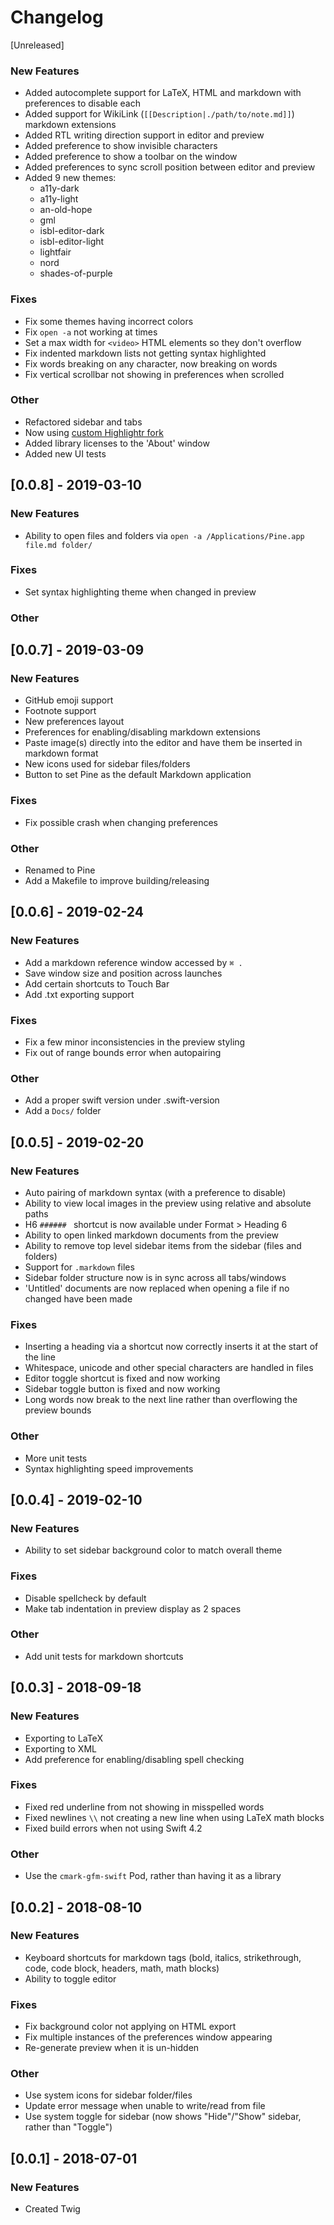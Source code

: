 # Changelog

[Unreleased]
### New Features
- Added autocomplete support for LaTeX, HTML and markdown with preferences to disable each
- Added support for WikiLink (`[[Description|./path/to/note.md]]`) markdown extensions
- Added RTL writing direction support in editor and preview
- Added preference to show invisible characters
- Added preference to show a toolbar on the window
- Added preferences to sync scroll position between editor and preview
- Added 9 new themes:
  - a11y-dark
  - a11y-light
  - an-old-hope
  - gml
  - isbl-editor-dark
  - isbl-editor-light
  - lightfair
  - nord
  - shades-of-purple

### Fixes
- Fix some themes having incorrect colors
- Fix `open -a` not working at times
- Set a max width for `<video>` HTML elements so they don't overflow
- Fix indented markdown lists not getting syntax highlighted
- Fix words breaking on any character, now breaking on words
- Fix vertical scrollbar not showing in preferences when scrolled

### Other
- Refactored sidebar and tabs
- Now using [custom Highlightr fork](https://github.com/lukakerr/Highlightr)
- Added library licenses to the 'About' window
- Added new UI tests

## [0.0.8] - 2019-03-10
### New Features
- Ability to open files and folders via `open -a /Applications/Pine.app file.md folder/`

### Fixes
- Set syntax highlighting theme when changed in preview

### Other

## [0.0.7] - 2019-03-09
### New Features
- GitHub emoji support
- Footnote support
- New preferences layout
- Preferences for enabling/disabling markdown extensions
- Paste image(s) directly into the editor and have them be inserted in markdown format
- New icons used for sidebar files/folders
- Button to set Pine as the default Markdown application

### Fixes
- Fix possible crash when changing preferences

### Other
- Renamed to Pine
- Add a Makefile to improve building/releasing

## [0.0.6] - 2019-02-24
### New Features
- Add a markdown reference window accessed by `⌘ .`
- Save window size and position across launches
- Add certain shortcuts to Touch Bar
- Add .txt exporting support

### Fixes
- Fix a few minor inconsistencies in the preview styling
- Fix out of range bounds error when autopairing

### Other
- Add a proper swift version under .swift-version
- Add a `Docs/` folder

## [0.0.5] - 2019-02-20
### New Features
- Auto pairing of markdown syntax (with a preference to disable)
- Ability to view local images in the preview using relative and absolute paths
- H6 `###### ` shortcut is now available under Format > Heading 6
- Ability to open linked markdown documents from the preview
- Ability to remove top level sidebar items from the sidebar (files and folders)
- Support for `.markdown` files
- Sidebar folder structure now is in sync across all tabs/windows
- 'Untitled' documents are now replaced when opening a file if no changed have been made

### Fixes
- Inserting a heading via a shortcut now correctly inserts it at the start of the line
- Whitespace, unicode and other special characters are handled in files
- Editor toggle shortcut is fixed and now working
- Sidebar toggle button is fixed and now working
- Long words now break to the next line rather than overflowing the preview bounds

### Other
- More unit tests
- Syntax highlighting speed improvements

## [0.0.4] - 2019-02-10
### New Features
- Ability to set sidebar background color to match overall theme

### Fixes
- Disable spellcheck by default
- Make tab indentation in preview display as 2 spaces

### Other
- Add unit tests for markdown shortcuts

## [0.0.3] - 2018-09-18
### New Features
- Exporting to LaTeX
- Exporting to XML
- Add preference for enabling/disabling spell checking

### Fixes
- Fixed red underline from not showing in misspelled words
- Fixed newlines `\\` not creating a new line when using LaTeX math blocks
- Fixed build errors when not using Swift 4.2

### Other
- Use the `cmark-gfm-swift` Pod, rather than having it as a library

## [0.0.2] - 2018-08-10
### New Features
- Keyboard shortcuts for markdown tags (bold, italics, strikethrough, code, code block, headers, math, math blocks)
- Ability to toggle editor

### Fixes
- Fix background color not applying on HTML export
- Fix multiple instances of the preferences window appearing
- Re-generate preview when it is un-hidden

### Other
- Use system icons for sidebar folder/files
- Update error message when unable to write/read from file
- Use system toggle for sidebar (now shows "Hide"/"Show" sidebar, rather than "Toggle")

## [0.0.1] - 2018-07-01
### New Features
- Created Twig

